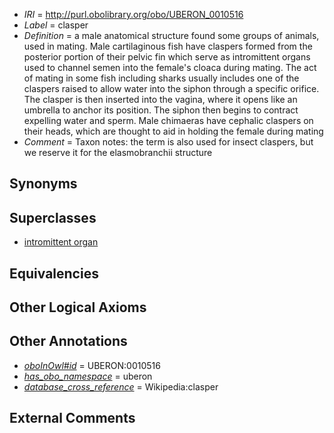  * *IRI* = http://purl.obolibrary.org/obo/UBERON_0010516
 * *Label* = clasper
 * *Definition* = a male anatomical structure found some groups of animals, used in mating. Male cartilaginous fish have claspers formed from the posterior portion of their pelvic fin which serve as intromittent organs used to channel semen into the female's cloaca during mating. The act of mating in some fish including sharks usually includes one of the claspers raised to allow water into the siphon through a specific orifice. The clasper is then inserted into the vagina, where it opens like an umbrella to anchor its position. The siphon then begins to contract expelling water and sperm. Male chimaeras have cephalic claspers on their heads, which are thought to aid in holding the female during mating
 * *Comment* = Taxon notes: the term is also used for insect claspers, but we reserve it for the elasmobranchii structure

## Synonyms


## Superclasses

 * [intromittent organ](../../UBERON/11/UBERON_0008811.md)

## Equivalencies


## Other Logical Axioms


## Other Annotations

 * *[oboInOwl#id](../../id/oboInOwl#id.md)* = UBERON:0010516
 * *[has_obo_namespace](../../ce/oboInOwl#hasOBONamespace.md)* = uberon
 * *[database_cross_reference](../../ef/oboInOwl#hasDbXref.md)* = Wikipedia:clasper

## External Comments

